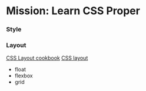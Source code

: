 # Mission: Learn CSS Proper

### Style
### Layout
[CSS Layout cookbook](https://developer.mozilla.org/en-US/docs/Web/CSS/Layout_cookbook)
[CSS layout](https://developer.mozilla.org/en-US/docs/Learn/CSS/CSS_layout)
- float
- flexbox
- grid